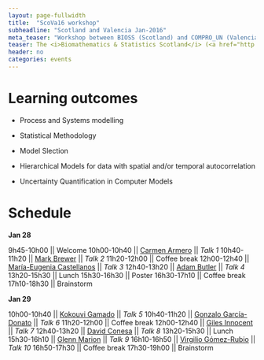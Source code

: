 ```yaml
---
layout: page-fullwidth
title:  "ScoVa16 workshop"
subheadline: "Scotland and Valencia Jan-2016"
meta_teaser: "Workshop between BIOSS (Scotland) and COMPRO_UN (Valencia)."
teaser: The <i>Biomathematics & Statistics Scotland</i> (<a href="http://www.bioss.ac.uk/">BIOSS</a>) and VABAR research groups meeting 28 and 29 january 2016
header: no
categories: events
---
```


# Learning outcomes

* Process and Systems modelling
 
* Statistical Methodology
 
* Model Slection

* Hierarchical Models for data with spatial and/or temporal autocorrelation

* Uncertainty Quantification in Computer Models



# Schedule

**Jan 28**

9h45-10h00  || Welcome
10h00-10h40 || <a href="http://www.uv.es/armero/">Carmen Armero</a> || _Talk 1_
10h40-11h20 || <a href="http://www.bioss.ac.uk/people/markb.html">Mark Brewer</a> || _Talk 2_
11h20-12h00 || Coffee break
12h00-12h40 || <a href="http://bayes.etsii.urjc.es/~mecastel/hp/Contact.html">María-Eugenia Castellanos</a> || _Talk 3_
12h40-13h20 || <a href="http://www.bioss.ac.uk/people/adam.html">Adam Butler</a> || _Talk 4_ 
13h20-15h30 || Lunch 
15h30-16h30 || Poster
16h30-17h10 || Coffee break
17h10-18h30 || Brainstorm

**Jan 29**

10h00-10h40 || <a href="http://www.bioss.ac.uk/people/kokouvi.html">Kokouvi Gamado</a> || _Talk 5_
10h40-11h20 || <a href="http://www.uclm.es/profesorado/garcia-donato/">Gonzalo García-Donato</a> || _Talk 6_
11h20-12h00 || Coffee break
12h00-12h40 || <a href="http://www.bioss.ac.uk/people/giles.html">Giles Innocent</a> || _Talk 7_
12h40-13h20 || <a href="http://www.geeitema.org/conesa/">David Conesa</a> || _Talk 8_
13h20-15h30 || Lunch 
15h30-16h10 || <a href="http://www.bioss.ac.uk/people/glenn.html">Glenn Marion</a> || _Talk 9_ 
16h10-16h50 || <a href="http://www.uclm.es/profesorado/vgomez/">Virgilio Gómez-Rubio</a> || _Talk 10_
16h50-17h30 || Coffee break
17h30-19h00 || Brainstorm
